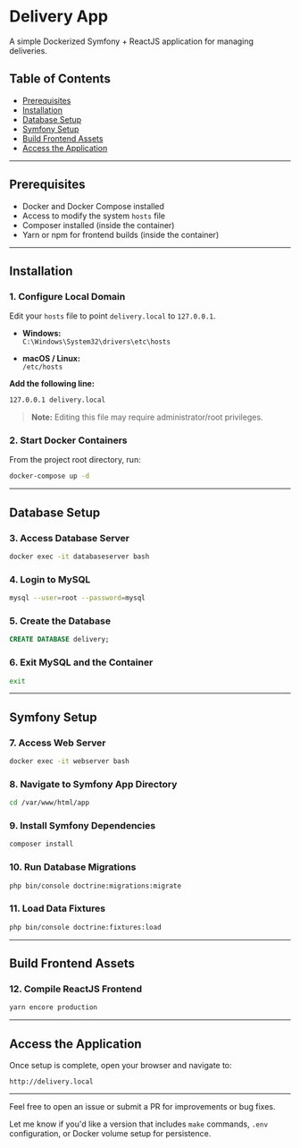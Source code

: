# Delivery App

A simple Dockerized Symfony + ReactJS application for managing deliveries.

## Table of Contents

- [Prerequisites](#prerequisites)
- [Installation](#installation)
- [Database Setup](#database-setup)
- [Symfony Setup](#symfony-setup)
- [Build Frontend Assets](#build-frontend-assets)
- [Access the Application](#access-the-application)

---
## Prerequisites

- Docker and Docker Compose installed
- Access to modify the system `hosts` file
- Composer installed (inside the container)
- Yarn or npm for frontend builds (inside the container)

---
## Installation

### 1. Configure Local Domain

Edit your `hosts` file to point `delivery.local` to `127.0.0.1`.

- **Windows:**  
  `C:\Windows\System32\drivers\etc\hosts`

- **macOS / Linux:**  
  `/etc/hosts`

**Add the following line:**

```bash
127.0.0.1 delivery.local
```

> **Note:** Editing this file may require administrator/root privileges.

### 2. Start Docker Containers

From the project root directory, run:

```bash
docker-compose up -d
```

---
## Database Setup

### 3. Access Database Server

```bash
docker exec -it databaseserver bash
```

### 4. Login to MySQL

```bash
mysql --user=root --password=mysql
```

### 5. Create the Database

```sql
CREATE DATABASE delivery;
```

### 6. Exit MySQL and the Container

```bash
exit
```

---
## Symfony Setup

### 7. Access Web Server

```bash
docker exec -it webserver bash
```

### 8. Navigate to Symfony App Directory

```bash
cd /var/www/html/app
```

### 9. Install Symfony Dependencies

```bash
composer install
```

### 10. Run Database Migrations

```bash
php bin/console doctrine:migrations:migrate
```

### 11. Load Data Fixtures

```bash
php bin/console doctrine:fixtures:load
```

---
## Build Frontend Assets

### 12. Compile ReactJS Frontend

```bash
yarn encore production
```

---
## Access the Application

Once setup is complete, open your browser and navigate to:

```arduino
http://delivery.local
```

---
Feel free to open an issue or submit a PR for improvements or bug fixes.


Let me know if you'd like a version that includes `make` commands, `.env` configuration, or Docker volume setup for persistence.
